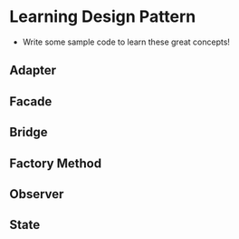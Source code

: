 # Learning Design Pattern

- Write some sample code to learn these great concepts!

## Adapter

## Facade

## Bridge

## Factory Method

## Observer

## State

